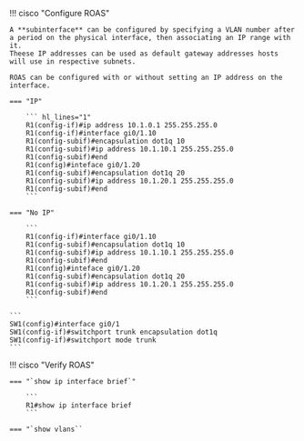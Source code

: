 !!! cisco "Configure ROAS"

    A **subinterface** can be configured by specifying a VLAN number after a period on the physical interface, then associating an IP range with it.
    Theese IP addresses can be used as default gateway addresses hosts will use in respective subnets.

    ROAS can be configured with or without setting an IP address on the interface.

    === "IP"

        ``` hl_lines="1"
        R1(config-if)#ip address 10.1.0.1 255.255.255.0
        R1(config-if)#interface gi0/1.10
        R1(config-subif)#encapsulation dot1q 10
        R1(config-subif)#ip address 10.1.10.1 255.255.255.0
        R1(config-subif)#end
        R1(config)#inteface gi0/1.20
        R1(config-subif)#encapsulation dot1q 20
        R1(config-subif)#ip address 10.1.20.1 255.255.255.0
        R1(config-subif)#end
        ```

    === "No IP"

        ```
        R1(config-if)#interface gi0/1.10
        R1(config-subif)#encapsulation dot1q 10
        R1(config-subif)#ip address 10.1.10.1 255.255.255.0
        R1(config-subif)#end
        R1(config)#inteface gi0/1.20
        R1(config-subif)#encapsulation dot1q 20
        R1(config-subif)#ip address 10.1.20.1 255.255.255.0
        R1(config-subif)#end
        ```

    ```
    SW1(config)#interface gi0/1
    SW1(config-if)#switchport trunk encapsulation dot1q
    SW1(config-if)#switchport mode trunk
    ```

!!! cisco "Verify ROAS"

    === "`show ip interface brief`"

        ```
        R1#show ip interface brief
        ```
    
    === "`show vlans``